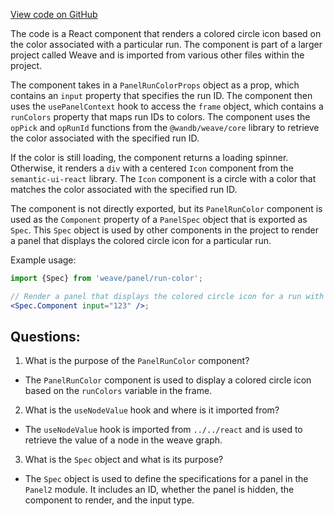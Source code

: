 [View code on GitHub](https://github.com/wandb/weave/weave-js/src/components/Panel2/PanelRunColor.tsx)

The code is a React component that renders a colored circle icon based on the color associated with a particular run. The component is part of a larger project called Weave and is imported from various other files within the project.

The component takes in a `PanelRunColorProps` object as a prop, which contains an `input` property that specifies the run ID. The component then uses the `usePanelContext` hook to access the `frame` object, which contains a `runColors` property that maps run IDs to colors. The component uses the `opPick` and `opRunId` functions from the `@wandb/weave/core` library to retrieve the color associated with the specified run ID.

If the color is still loading, the component returns a loading spinner. Otherwise, it renders a `div` with a centered `Icon` component from the `semantic-ui-react` library. The `Icon` component is a circle with a color that matches the color associated with the specified run ID.

The component is not directly exported, but its `PanelRunColor` component is used as the `Component` property of a `PanelSpec` object that is exported as `Spec`. This `Spec` object is used by other components in the project to render a panel that displays the colored circle icon for a particular run.

Example usage:

```jsx
import {Spec} from 'weave/panel/run-color';

// Render a panel that displays the colored circle icon for a run with ID "123".
<Spec.Component input="123" />;
```
## Questions: 
 1. What is the purpose of the `PanelRunColor` component?
- The `PanelRunColor` component is used to display a colored circle icon based on the `runColors` variable in the frame.

2. What is the `useNodeValue` hook and where is it imported from?
- The `useNodeValue` hook is imported from `../../react` and is used to retrieve the value of a node in the weave graph.

3. What is the `Spec` object and what is its purpose?
- The `Spec` object is used to define the specifications for a panel in the `Panel2` module. It includes an ID, whether the panel is hidden, the component to render, and the input type.